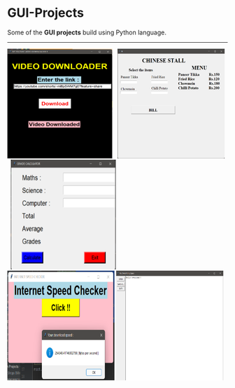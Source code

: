 # GUI-Projects
Some of the __GUI projects__ build using Python language.

<hr>
<div>
<img src="Screenshot 2022-04-10 105554.png" alt="video downloader" width="240" height="250">  &nbsp;    <img src="Screenshot 2022-04-10 112237.png" alt="billing" width="245" height="250"></img>    &nbsp;    <img src="Screenshot 2022-04-10 112445.png" alt="grade calc" width="240" height="250"></img>   &nbsp;    <img src="Screenshot 2022-04-10 112725.png" alt="speed checker" width="245" height="250"></img> 
<img src="Screenshot 2022-04-10 113439.png" alt="text editor" width="245" height="250"></img>
</div>

